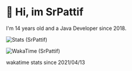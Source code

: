 <h1>👋 Hi, im SrPattif</h1>
<p>I'm 14 years old and a Java Developer since 2018.</p>

![Stats (SrPattif)](https://github-readme-stats.vercel.app/api?username=SrPattif&show_icons=true&theme=radical)

![WakaTime (SrPattif)](https://github-readme-stats.vercel.app/api/wakatime?username=SrPattif&theme=radical)

wakatime stats since 2021/04/13
